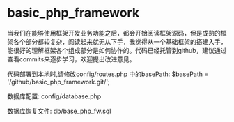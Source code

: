# basic_php_framework

当我们在能够使用框架开发业务功能之后，都会开始阅读框架源码，但是成熟的框架各个部分都较复杂，阅读起来就无从下手，我觉得从一个基础框架的搭建入手，能很好的理解框架各个组成部分是如何协作的。代码已经托管到github，建议通过查看commits来逐步学习，欢迎提出改进意见。

代码部署到本地时,请修改config/routes.php 中的basePath:
$basePath = '/github/basic_php_framework.git/';

数据库配置: config/database.php

数据库恢复文件: db/base_php_fw.sql